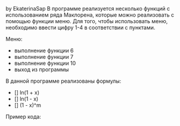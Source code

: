 by EkaterinaSap
В программе реализуется несколько функций с использованием ряда Маклорена, которые можно реализовать с помощью функции меню. Для того, чтобы использовать меню, необходимо ввести цифру 1-4 в соответствии с пунктами. 

Меню:
* выполнение функции 6
* выполнение функции 7
* выполнение функции 10
* выход из программы

В данной программе реализованы формулы:
- [] ln(1 + x)
- [] ln(1 - x)
- [] (1 - x)^m

Пример кода:


